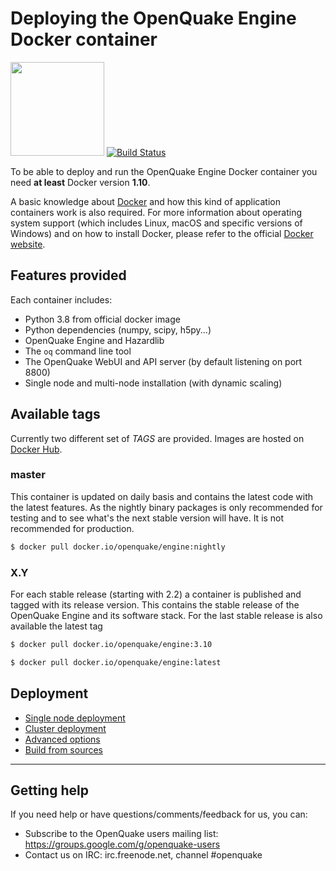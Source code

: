 # Deploying the OpenQuake Engine Docker container

<img src="https://upload.wikimedia.org/wikipedia/commons/7/79/Docker_%28container_engine%29_logo.png" width="150px"> [![Build Status](https://ci.openquake.org/buildStatus/icon?job=builders/docker-builder)](https://ci.openquake.org/job/builders/docker-builder)

To be able to deploy and run the OpenQuake Engine Docker container you need **at least** Docker version **1.10**. 

A basic knowledge about [Docker](https://docs.docker.com/engine/) and how this kind of application containers work is also required.
For more information about operating system support (which includes Linux, macOS and specific versions of Windows) and on how to install Docker, please refer to the official [Docker website](https://www.docker.com/products/docker).

## Features provided

Each container includes:

- Python 3.8 from official docker image
- Python dependencies (numpy, scipy, h5py...)
- OpenQuake Engine and Hazardlib
- The `oq` command line tool
- The OpenQuake WebUI and API server (by default listening on port 8800)
- Single node and multi-node installation (with dynamic scaling)

## Available tags

Currently two different set of *TAGS* are provided. Images are hosted on [Docker Hub](https://hub.docker.com/r/openquake/engine/tags/).

### master

This container is updated on daily basis and contains the latest code with the latest features. As the nightly binary packages is only recommended for testing and to see what's the next stable version will have. It is not recommended for production.

```bash
$ docker pull docker.io/openquake/engine:nightly
```

### X.Y

For each stable release (starting with 2.2) a container is published and tagged with its release version. This contains the stable release of the OpenQuake Engine and its software stack. For the last stable release is also available the latest tag

```bash
$ docker pull docker.io/openquake/engine:3.10
```
```bash
$ docker pull docker.io/openquake/engine:latest
```


## Deployment

- [Single node deployment](../docker/single.md)
- [Cluster deployment](../docker/cluster.md)
- [Advanced options](../docker/advanced.md)
- [Build from sources](../../docker.md#build-openquake-docker-images)

***

## Getting help
If you need help or have questions/comments/feedback for us, you can:
  * Subscribe to the OpenQuake users mailing list: https://groups.google.com/g/openquake-users
  * Contact us on IRC: irc.freenode.net, channel #openquake
